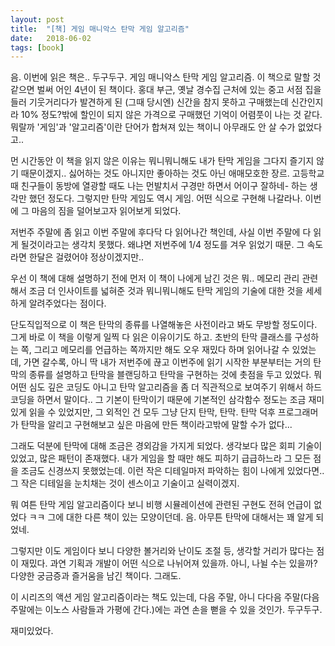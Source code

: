 ```yaml
---
layout: post
title:  "[책] 게임 매니악스 탄막 게임 알고리즘"
date:   2018-06-02
tags: [book]
---
```


  음. 이번에 읽은 책은.. 두구두구. 게임 매니악스 탄막 게임 알고리즘. 이 책으로 말할 것 같으면 벌써 어인 4년이 된 책이다. 홍대 부근, 옛날 경수집 근처에 있는 중고 서점 집을 들러 기웃거리다가 발견하게 된 (그때 당시엔) 신간을 참지 못하고 구매했는데 신간인지라 10% 정도?밖에 할인이 되지 않은 가격으로 구매했던 기억이 어렴풋이 나는 것 같다. 뭐랄까 '게임'과 '알고리즘'이란 단어가 합쳐져 있는 책이니 아무래도 안 살 수가 없었다고..

  먼 시간동안 이 책을 읽지 않은 이유는 뭐니뭐니해도 내가 탄막 게임을 그다지 즐기지 않기 때문이겠지.. 싫어하는 것도 아니지만 좋아하는 것도 아닌 애매모호한 장르. 고등학교때 친구들이 동방에 열광할 때도 나는 먼발치서 구경만 하면서 어이구 잘하네- 하는 생각만 했던 정도다. 그렇지만 탄막 게임도 역시 게임. 어떤 식으로 구현해 나갈라나. 이번에 그 마음의 짐을 덜어보고자 읽어보게 되었다.

  저번주 주말에 좀 읽고 이번 주말에 후다닥 다 읽어나간 책인데, 사실 이번 주말에 다 읽게 될것이라고는 생각치 못했다. 왜냐면 저번주에 1/4 정도를 겨우 읽었기 때문. 그 속도라면 한달은 걸렸어야 정상이겠지만..

  우선 이 책에 대해 설명하기 전에 먼저 이 책이 나에게 남긴 것은 뭐.. 메모리 관리 관련해서 조금 더 인사이트를 넓혀준 것과 뭐니뭐니해도 탄막 게임의 기술에 대한 것을 세세하게 알려주었다는 점이다.

  단도직입적으로 이 책은 탄막의 종류를 나열해놓은 사전이라고 봐도 무방할 정도이다. 그게 바로 이 책을 이렇게 일찍 다 읽은 이유이기도 하고. 초반의 탄막 클래스를 구성하는 쪽, 그리고 메모리를 언급하는 쪽까지만 해도 오우 재밌다 하며 읽어나갈 수 있었는데, 가면 갈수록, 아니 딱 내가 저번주에 끊고 이번주에 읽기 시작한 부분부터는 거의 탄막의 종류를 설명하고 탄막을 블랜딩하고 탄막을 구현하는 것에 촛점을 두고 있었다. 뭐 어떤 심도 깊은 코딩도 아니고 탄막 알고리즘을 좀 더 직관적으로 보여주기 위해서 하드코딩을 하면서 말이다.. 그 기본이 탄막이기 때문에 기본적인 삼각함수 정도는 조금 재미있게 읽을 수 있었지만, 그 외적인 건 모두 그냥 단지 탄막, 탄막. 탄막 덕후 프로그래머가 탄막을 알리고 구현해보고 싶은 마음에 만든 책이라고밖에 말할 수가 없다...

  그래도 덕분에 탄막에 대해 조금은 경외감을 가지게 되었다. 생각보다 많은 회피 기술이 있었고, 많은 패턴이 존재했다. 내가 게임을 할 때만 해도 피하기 급급하느라 그 모든 점을 조금도 신경쓰지 못했었는데. 이런 작은 디테일마저 파악하는 힘이 나에게 있었다면.. 그 작은 디테일을 눈치채는 것이 센스이고 기술이고 실력이겠지.

  뭐 여튼 탄막 게임 알고리즘이다 보니 비행 시뮬레이션에 관련된 구현도 전혀 언급이 없었다 ㅋㅋ 그에 대한 다른 책이 있는 모양이던데. 음. 아무튼 탄막에 대해서는 꽤 알게 되었네.

  그렇지만 이도 게임이다 보니 다양한 볼거리와 난이도 조절 등, 생각할 거리가 많다는 점이 재밌다. 과연 기획과 개발이 어떤 식으로 나뉘어져 있을까. 아니, 나뉠 수는 있을까? 다양한 궁금증과 즐거움을 남긴 책이다. 그래도.

  이 시리즈의 액션 게임 알고리즘이라는 책도 있는데, 다음 주말, 아니 다다음 주말(다음 주말에는 이노스 사람들과 가평에 간다.)에는 과연 손을 뻗을 수 있을 것인가. 두구두구.

  재미있었다.